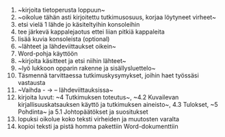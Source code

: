 1. ~kirjoita tietoperusta loppuun~
2. ~oikolue tähän asti kirjoitettu tutkimusosuus, korjaa löytyneet virheet~
3. etsi vielä 1 lähde jo käsiteltyihin konsoleihin
4. tee järkevä kappalejaotus ettei liian pitkiä kappaleita
5. lisää kuvia konsoleista (optional)
6. ~lähteet ja lähdeviittaukset oikein~
7. Word-pohja käyttöön
8. ~kirjoita käsitteet ja etsi niihin lähteet~
9. ~lyö lukkoon opparin rakenne ja sisällysluettelo~
10. Täsmennä tarvittaessa tutkimuskysymykset, joihin haet työssäsi vastausta
11. ~Vaihda - -> –  lähdeviittauksissa~
12. kirjoita luvut: ~4 Tutkimuksen toteutus~, ~4.2 Kuvailevan kirjallisuuskatsauksen käyttö ja tutkimuksen aineisto~, 4.3 Tulokset, ~5 Pohdinta~ ja 5.1 Johtopäätökset ja suositukset
13. lopuksi oikolue koko teksti virheiden ja muutosten varalta
14. kopioi teksti ja pistä homma pakettiin Word-dokumenttiin

